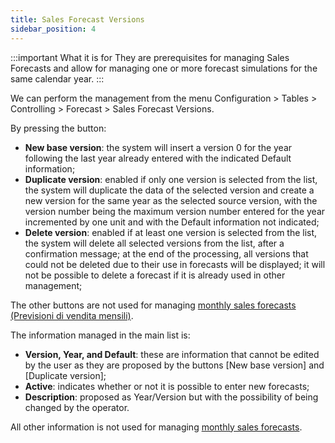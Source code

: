 ```yaml
---
title: Sales Forecast Versions
sidebar_position: 4
---
```


:::important What it is for
They are prerequisites for managing Sales Forecasts and allow for managing one or more forecast simulations for the same calendar year.
:::

We can perform the management from the menu Configuration > Tables > Controlling > Forecast > Sales Forecast Versions. 

By pressing the button:

- **New base version**: the system will insert a version 0 for the year following the last year already entered with the indicated Default information;
- **Duplicate version**: enabled if only one version is selected from the list, the system will duplicate the data of the selected version and create a new version for the same year as the selected source version, with the version number being the maximum version number entered for the year incremented by one unit and with the Default information not indicated;
- **Delete version**: enabled if at least one version is selected from the list, the system will delete all selected versions from the list, after a confirmation message; at the end of the processing, all versions that could not be deleted due to their use in forecasts will be displayed; it will not be possible to delete a forecast if it is already used in other management;

The other buttons are not used for managing [monthly sales forecasts (Previsioni di vendita mensili)](/docs/controlling/sales-forecast/monthly-sales-forecust).

The information managed in the main list is:

- **Version, Year, and Default**: these are information that cannot be edited by the user as they are proposed by the buttons [New base version] and [Duplicate version];
- **Active**: indicates whether or not it is possible to enter new forecasts;
- **Description**: proposed as Year/Version but with the possibility of being changed by the operator.

All other information is not used for managing [monthly sales forecasts](/docs/controlling/sales-forecast/monthly-sales-forecust).